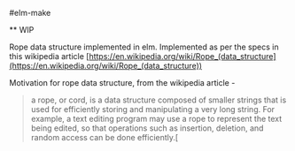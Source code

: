 #elm-make

** WIP

Rope data structure implemented in elm. Implemented as per the specs in this wikipedia article [https://en.wikipedia.org/wiki/Rope_(data_structure](https://en.wikipedia.org/wiki/Rope_(data_structure))

Motivation for rope data structure, from the wikipedia article -

>  a rope, or cord, is a data structure composed of smaller strings that is used for efficiently storing and manipulating a very long string. For example, a text editing program may use a rope to represent the text being edited, so that operations such as insertion, deletion, and random access can be done efficiently.[
